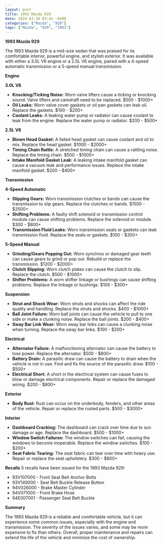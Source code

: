 ```yaml
---
layout: post
title: 1993 Mazda 929
date: 2024-03-30 03:43 -0400
categories: ["Mazda", "929"]
tags: ["Mazda", "929", "1993"]
---
```

**1993 Mazda 929**

The 1993 Mazda 929 is a mid-size sedan that was praised for its comfortable interior, powerful engine, and stylish exterior. It was available with either a 3.0L V6 engine or a 2.5L V6 engine, paired with a 4-speed automatic transmission or a 5-speed manual transmission.

**Engine**

**3.0L V6**
* **Knocking/Ticking Noise:** Worn valve lifters cause a ticking or knocking sound. Valve lifters and camshaft need to be replaced. $500 - $1000+
* **Oil Leaks:** Worn valve cover gaskets or oil pan gaskets can leak oil. Replace the gaskets. $100 - $200+
* **Coolant Leaks:** A leaking water pump or radiator can cause coolant to leak from the engine. Replace the water pump or radiator. $200 - $500+

**2.5L V6**
* **Blown Head Gasket:** A failed head gasket can cause coolant and oil to mix. Replace the head gasket. $1000 - $2000+
* **Timing Chain Rattle:** A stretched timing chain can cause a rattling noise. Replace the timing chain. $500 - $1000+
* **Intake Manifold Gasket Leak:** A leaking intake manifold gasket can cause a vacuum leak and performance issues. Replace the intake manifold gasket. $200 - $400+

**Transmission**

**4-Speed Automatic**
* **Slipping Gears:** Worn transmission clutches or bands can cause the transmission to slip gears. Replace the clutches or bands. $1500 - $2500+
* **Shifting Problems:** A faulty shift solenoid or transmission control module can cause shifting problems. Replace the solenoid or module. $300 - $800+
* **Transmission Fluid Leaks:** Worn transmission seals or gaskets can leak transmission fluid. Replace the seals or gaskets. $100 - $300+

**5-Speed Manual**
* **Grinding/Gears Popping Out:** Worn synchros or damaged gear teeth can cause gears to grind or pop out. Rebuild or replace the transmission. $1200 - $2000+
* **Clutch Slipping:** Worn clutch plates can cause the clutch to slip. Replace the clutch. $500 - $1000+
* **Shifter Problems:** A worn shifter linkage or bushings can cause shifting problems. Replace the linkage or bushings. $100 - $300+

**Suspension**

* **Strut and Shock Wear:** Worn struts and shocks can affect the ride quality and handling. Replace the struts and shocks. $400 - $1000+
* **Ball Joint Failure:** Worn ball joints can cause the vehicle to pull to one side or make a clunking noise. Replace the ball joints. $200 - $400+
* **Sway Bar Link Wear:** Worn sway bar links can cause a clunking noise when turning. Replace the sway bar links. $100 - $200+

**Electrical**

* **Alternator Failure:** A malfunctioning alternator can cause the battery to lose power. Replace the alternator. $500 - $800+
* **Battery Drain:** A parasitic draw can cause the battery to drain when the vehicle is not in use. Find and fix the source of the parasitic draw. $100 - $500+
* **Electrical Short:** A short in the electrical system can cause fuses to blow or damage electrical components. Repair or replace the damaged wiring. $200 - $800+

**Exterior**

* **Body Rust:** Rust can occur on the underbody, fenders, and other areas of the vehicle. Repair or replace the rusted parts. $500 - $3000+

**Interior**

* **Dashboard Cracking:** The dashboard can crack over time due to sun damage or age. Replace the dashboard. $500 - $1000+
* **Window Switch Failures:** The window switches can fail, causing the windows to become inoperable. Replace the window switches. $100 - $200+
* **Seat Fabric Tearing:** The seat fabric can tear over time with heavy use. Repair or replace the seat upholstery. $300 - $800+

**Recalls**
5 recalls have been issued for the 1993 Mazda 929:
* 93V107000 - Front Seat Belt Anchor Bolts
* 93V149000 - Seat Belt Buckle Release Button
* 94V026000 - Brake Master Cylinder
* 94V071000 - Front Brake Hose
* 94E007001 - Passenger Seat Belt Buckle

**Summary**

The 1993 Mazda 929 is a reliable and comfortable vehicle, but it can experience some common issues, especially with the engine and transmission. The severity of the issues varies, and some may be more expensive to fix than others. Overall, proper maintenance and repairs can extend the life of the vehicle and minimize the cost of ownership.

